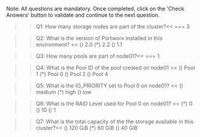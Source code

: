 Note: All questions are mandatory. Once completed, click on the 'Check Answers' button to validate and continue to the next question.

>>Q1: How many storage nodes are part of the cluster?<< 
=== 3


>>Q2: What is the version of Portworx installed in this environment? << 
() 2.0 
(*) 2.2
() 1.1


>>Q3: How many pools are part of node01?<< 
=== 1


>>Q4: What is the Pool ID of the pool created on node01  << 
() Pool 1
(*) Pool 0
() Pool 2
() Pool 4


>>Q5: What is the IO_PRIORITY set to Pool 0 on node01? << 
() medium
(*) high
() low


>>Q6: What is the RAID Level used for Pool 0 on node01? <<
(*) 0
() 10
() 1


>>Q7: What is the total capacity of the the storage available in this cluster?<<
() 120 GiB
(*) 60 GiB
() 40 GiB
